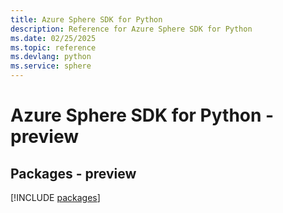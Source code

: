 ```yaml
---
title: Azure Sphere SDK for Python
description: Reference for Azure Sphere SDK for Python
ms.date: 02/25/2025
ms.topic: reference
ms.devlang: python
ms.service: sphere
---
```

# Azure Sphere SDK for Python - preview
## Packages - preview
[!INCLUDE [packages](sphere-index.md)]